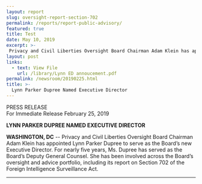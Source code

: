 ```yaml
---
layout: report
slug: oversight-report-section-702
permalink: /reports/report-public-advisory/
featured: true
title: Test
date: May 10, 2019
excerpt: >-
 Privacy and Civil Liberties Oversight Board Chairman Adam Klein has appointed Lynn Parker Dupree to serve as the Board’s new Executive Director.  For nearly five years, Ms. Dupree has served as the Board’s Deputy General Counsel.  She has been involved across the Board’s oversight and advice portfolio, including its report on Section 702 of the Foreign Intelligence Surveillance Act.
layout: post
links:
  - text: View File
    url: /library/Lynn ED annoucement.pdf
permalink: /newsroom/20190225.html
title: >-
  Lynn Parker Dupree Named Executive Director
---
```

PRESS RELEASE  
For Immediate Release
February 25, 2019

**LYNN PARKER DUPREE NAMED EXECUTIVE DIRECTOR**
 
**WASHINGTON, DC** --  Privacy and Civil Liberties Oversight Board Chairman Adam Klein has appointed Lynn Parker Dupree to serve as the Board’s new Executive Director.  For nearly five years, Ms. Dupree has served as the Board’s Deputy General Counsel.  She has been involved across the Board’s oversight and advice portfolio, including its report on Section 702 of the Foreign Intelligence Surveillance Act.

---
